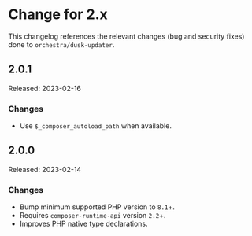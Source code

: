 # Change for 2.x

This changelog references the relevant changes (bug and security fixes) done to `orchestra/dusk-updater`.

## 2.0.1

Released: 2023-02-16

### Changes

* Use `$_composer_autoload_path` when available.

## 2.0.0

Released: 2023-02-14

### Changes

* Bump minimum supported PHP version to `8.1`+.
* Requires `composer-runtime-api` version `2.2`+.
* Improves PHP native type declarations.
